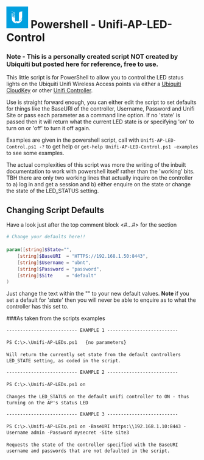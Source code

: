 # ![Unifi Logo][MyUnifiLogo] Powershell - Unifi-AP-LED-Control

### Note - This is a personally created script NOT created by Ubiquiti but posted here for reference, free to use.

This little script is for PowerShell to allow you to control the LED status lights on the Ubiquiti Unifi Wireless Access points via either a [Ubiquiti CloudKey](https://www.ui.com/unifi/unifi-cloud-key/) or other [Unifi Controller](https://www.ui.com/software/).

Use is straight forward enough, you can either edit the script to set defaults for things like the BaseURI of the controller, Username, Password and Unifi Site or pass each parameter as a command line option. If no 'state' is passed then it will return what the current LED state is or specifying 'on' to turn on or 'off' to turn it off again.

Examples are given in the powershell script, call with `Unifi-AP-LED-Control.ps1 -?` to get help or `get-help Unifi-AP-LED-Control.ps1 -examples` to see some examples.


The actual complexities of this script was more the writing of the inbuilt documentation to work with powershell itself rather than the 'working' bits. TBH there are only two working lines that actually inquire on the controller to a) log in and get a session and b) either enquire on the state or change the state of the LED_STATUS setting.

## Changing Script Defaults
Have a look just after the top comment block <#...#> for the section

```PowerShell
# Change your defaults here!!

param([string]$State="",
    [string]$BaseURI  = "HTTPS://192.168.1.50:8443",
    [string]$Username = "ubnt",
    [string]$Password = "password",
    [string]$Site     = "default"
)
```

Just change the text within the "" to your new default values. **Note** if you set a default for  '_state_' then you will never be able to enquire as to what the controller has this set to.

###As taken from the scripts examples

```
-------------------------- EXAMPLE 1 --------------------------

PS C:\>.\Unifi-AP-LEDs.ps1   {no parameters}

Will return the currently set state from the default controllers LED_STATE setting, as coded in the script.

```


```
-------------------------- EXAMPLE 2 --------------------------

PS C:\>.\Unifi-AP-LEDs.ps1 on

Changes the LED_STATUS on the default unifi controller to ON - thus turning on the AP's status LED

```

```
-------------------------- EXAMPLE 3 --------------------------

PS C:\>.\Unifi-AP-LEDs.ps1 on -BaseURI https:\\192.168.1.10:8443 -Username admin -Password mysecret -Site site3

Requests the state of the controller specified with the BaseURI username and passwords that are not defaulted in the script.

```



[MyUnifiLogo]: images/UBNTLogo.png